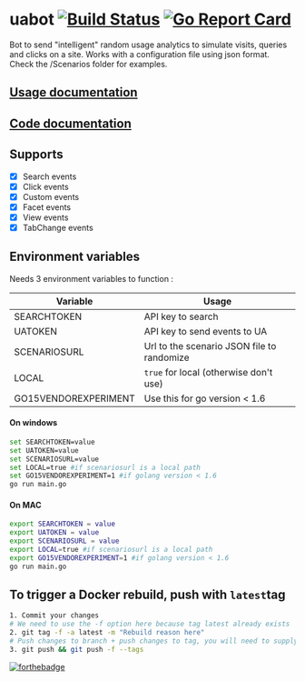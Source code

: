 # uabot [![Build Status](https://travis-ci.org/coveo/uabot.svg?branch=master)](https://travis-ci.org/coveo/uabot) [![Go Report Card](https://goreportcard.com/badge/github.com/coveo/uabot)](https://goreportcard.com/report/github.com/coveo/uabot)

Bot to send "intelligent" random usage analytics to simulate visits, queries and clicks on a site.
Works with a configuration file using json format.
Check the /Scenarios folder for examples.

## [Usage documentation](http://coveo.github.io/uabot/)
## [Code documentation](http://godoc.org/github.com/coveo/uabot/scenariolib)

## Supports
- [x] Search events
- [x] Click events
- [x] Custom events
- [x] Facet events
- [x] View events
- [x] TabChange events

## Environment variables
Needs 3 environment variables to function :

Variable | Usage
------------ | -------------
SEARCHTOKEN | API key to search
UATOKEN | API key to send events to UA
SCENARIOSURL | Url to the scenario JSON file to randomize
LOCAL | `true` for local (otherwise don't use)
GO15VENDOREXPERIMENT | Use this for go version < 1.6


#### On windows
```sh
set SEARCHTOKEN=value
set UATOKEN=value
set SCENARIOSURL=value
set LOCAL=true #if scenariosurl is a local path
set GO15VENDOREXPERIMENT=1 #if golang version < 1.6
go run main.go
```
#### On MAC
```sh
export SEARCHTOKEN = value
export UATOKEN = value
export SCENARIOSURL = value
export LOCAL=true #if scenariosurl is a local path
export GO15VENDOREXPERIMENT=1 #if golang version < 1.6
go run main.go
```

## To trigger a Docker rebuild, push with `latest`tag
```sh
1. Commit your changes
# We need to use the -f option here because tag latest already exists
2. git tag -f -a latest -m "Rebuild reason here"
# Push changes to branch + push changes to tag, you will need to supply credentials twice.
3. git push && git push -f --tags
```

[![forthebadge](http://forthebadge.com/images/badges/made-with-crayons.svg)](http://forthebadge.com)
